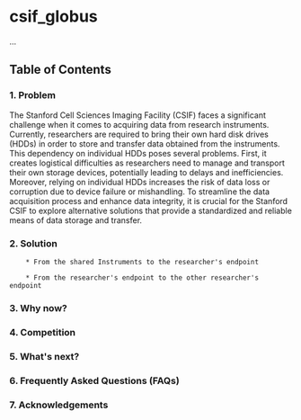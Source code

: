 # csif_globus
...

## Table of Contents 
### 1. Problem

The Stanford Cell Sciences Imaging Facility (CSIF) faces a significant challenge when it comes to acquiring data from research instruments. Currently, researchers are required to bring their own hard disk drives (HDDs) in order to store and transfer data obtained from the instruments. This dependency on individual HDDs poses several problems. First, it creates logistical difficulties as researchers need to manage and transport their own storage devices, potentially leading to delays and inefficiencies. Moreover, relying on individual HDDs increases the risk of data loss or corruption due to device failure or mishandling. To streamline the data acquisition process and enhance data integrity, it is crucial for the Stanford CSIF to explore alternative solutions that provide a standardized and reliable means of data storage and transfer.
### 2. Solution
        * From the shared Instruments to the researcher's endpoint 

        * From the researcher's endpoint to the other researcher's endpoint 
### 3. Why now?
### 4. Competition
### 5. What's next?
### 6. Frequently Asked Questions (FAQs)
### 7. Acknowledgements
